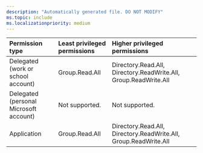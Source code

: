 ```yaml
---
description: "Automatically generated file. DO NOT MODIFY"
ms.topic: include
ms.localizationpriority: medium
---
```


|Permission type|Least privileged permissions|Higher privileged permissions|
|:---|:---|:---|
|Delegated (work or school account)|Group.Read.All|Directory.Read.All, Directory.ReadWrite.All, Group.ReadWrite.All|
|Delegated (personal Microsoft account)|Not supported.|Not supported.|
|Application|Group.Read.All|Directory.Read.All, Directory.ReadWrite.All, Group.ReadWrite.All|

